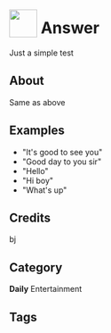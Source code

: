 # <img src="https://raw.githack.com/FortAwesome/Font-Awesome/master/svgs/solid/robot.svg" card_color="#22A7F0" width="50" height="50" style="vertical-align:bottom"/> Answer
Just a simple test

## About
Same as above

## Examples
* "It's good to see you"
* "Good day to you sir"
* "Hello"
* "Hi boy"
* "What's up"

## Credits
bj

## Category
**Daily**
Entertainment

## Tags

